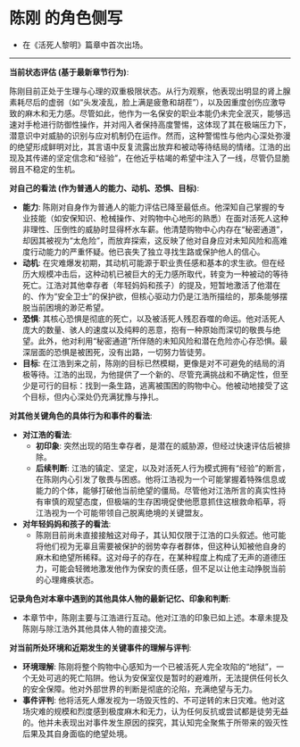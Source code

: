 # 陈刚 的角色侧写

- 在《活死人黎明》篇章中首次出场。

---

**当前状态评估 (基于最新章节行为)**:

陈刚目前正处于生理与心理的双重极限状态。从行为观察，他表现出明显的肾上腺素耗尽后的虚弱（如“头发凌乱，脸上满是疲惫和胡茬”），以及因重度创伤应激导致的麻木和无力感。尽管如此，他作为一名保安的职业本能仍未完全泯灭，能够迅速对手枪进行防御性操作，并对闯入者保持高度警惕，这体现了其在极端压力下，潜意识中对威胁的识别与应对机制仍在运作。然而，这种警惕性与他内心深处弥漫的绝望形成鲜明对比，其言语中反复流露出放弃和被动等待结局的情绪。江浩的出现及其传递的坚定信念和“经验”，在他近乎枯竭的希望中注入了一线，尽管仍显脆弱且不稳定的生机。

**对自己的看法 (作为普通人的能力、动机、恐惧、目标)**:

*   **能力**: 陈刚对自身作为普通人的能力评估已降至最低点。他深知自己掌握的专业技能（如安保知识、枪械操作、对购物中心地形的熟悉）在面对活死人这种非理性、压倒性的威胁时显得杯水车薪。他清楚购物中心内存在“秘密通道”，却因其被视为“太危险”，而放弃探索，这反映了他对自身应对未知风险和高难度行动能力的严重怀疑。他已丧失了独立寻找生路或保护他人的信心。
*   **动机**: 在灾难爆发初期，其动机可能源于职业责任感和基本的求生欲。但在经历大规模冲击后，这种动机已被巨大的无力感所取代，转变为一种被动的等待死亡。江浩对其他幸存者（年轻妈妈和孩子）的提及，短暂地激活了他潜在的、作为“安全卫士”的保护欲，但核心驱动力仍是江浩所描绘的，那条能够摆脱当前困境的渺茫希望。
*   **恐惧**: 其核心恐惧是彻底的死亡，以及被活死人残忍吞噬的命运。他对活死人庞大的数量、骇人的速度以及纯粹的恶意，抱有一种原始而深切的敬畏与绝望。此外，他对利用“秘密通道”所伴随的未知风险和潜在危险亦心存恐惧。最深层面的恐惧是被困死，没有出路，一切努力皆徒劳。
*   **目标**: 在江浩到来之前，陈刚的目标已然模糊，更像是对不可避免的结局的消极等待。江浩的出现，为他提供了一个新的、尽管充满挑战和不确定性，但至少是可行的目标：找到一条生路，逃离被围困的购物中心。他被动地接受了这个目标，但内心深处仍充满犹豫与挣扎。

**对其他关键角色的具体行为和事件的看法**:

*   **对江浩的看法**:
    *   **初印象**: 突然出现的陌生幸存者，是潜在的威胁源，但经过快速评估后被排除。
    *   **后续判断**: 江浩的镇定、坚定，以及对活死人行为模式拥有“经验”的断言，在陈刚内心引发了敬畏与困惑。他将江浩视为一个可能掌握着特殊信息或能力的个体，能够打破他当前绝望的僵局。尽管他对江浩所言的真实性持有审慎的观望态度，但极端的生存困境促使他愿意抓住这根救命稻草，将江浩视为一个可能带领自己脱离绝境的关键盟友。
*   **对年轻妈妈和孩子的看法**:
    *   陈刚目前尚未直接接触这对母子，其认知仅限于江浩的口头叙述。他可能将他们视为无辜且需要被保护的弱势幸存者群体，但这种认知被他自身的麻木和绝望所稀释。这对母子的存在，在某种程度上构成了无声的道德压力，可能会轻微地激发他作为保安的责任感，但不足以让他主动挣脱当前的心理瘫痪状态。

**记录角色对本章中遇到的其他具体人物的最新记忆、印象和判断**:

*   本章节中，陈刚主要与江浩进行互动。他对江浩的印象已如上述。本章未提及陈刚与除江浩外其他具体人物的直接交流。

**对当前所处环境和近期发生的关键事件的理解与评判**:

*   **环境理解**: 陈刚将整个购物中心感知为一个已被活死人完全攻陷的“地狱”，一个无处可逃的死亡陷阱。他认为安保室仅是暂时的避难所，无法提供任何长久的安全保障。他对外部世界的判断是彻底的沦陷，充满绝望与无力。
*   **事件评判**: 他将活死人爆发视为一场毁灭性的、不可逆转的末日灾难。他对这场灾难的规模和烈度感到极度麻木和无力，认为任何反抗或尝试都是徒劳无益的。他并未表现出对事件发生原因的探究，其认知完全聚焦于所带来的毁灭性后果及其自身面临的绝望处境。